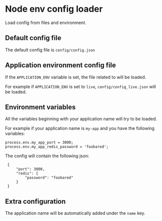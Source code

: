 # Node env config loader

Load config from files and environment.

## Default config file

The default config file is `config/config.json`

## Application environment config file

If the `APPLICATION_ENV` variable is set, the file related to will be loaded.

For example if `APPLICATION_ENV` is set to `live`, `config/config_live.json` will be loaded.

## Environment variables

All the variables beginning with your application name will try to be loaded.

For example if your application name is `my-app` and you have the following variables:

    process.env.my_app_port = 3000;
    process.env.my_app_redis_password = 'foobared';

 The config will contain the following json:

     {
         "port": 3000,
         "redis": {
             "password": "foobared"
         }
     }

## Extra configuration

The application name will be automatically added under the `name` key.
